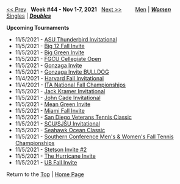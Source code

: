 <a name="top"></a>[<< Prev](women_doubles_2143.md) &nbsp; **Week #44 - Nov 1-7, 2021** &nbsp; [Next >>](women_doubles_2145.md) &nbsp;&nbsp;&nbsp;&nbsp;&nbsp;&nbsp;&nbsp; [Men](./men_doubles_2144.md) &#124; [***Women***](./women_doubles_2144.md) &nbsp;&nbsp;&nbsp;&nbsp;&nbsp; [Singles](./women_singles_2144.md) &#124; [***Doubles***](./women_doubles_2144.md)

**Upcoming Tournaments**  
- 11/5/2021 - <a href="https://colleges.wearecollegetennis.com/competitions/ArizonaStateUniversityW/Tournaments/Overview/539AAEB8-CB2F-46ED-8DAD-69DE1A5FEC2B" target="_blank">ASU Thunderbird Invitational</a>  
- 11/5/2021 - <a href="https://colleges.wearecollegetennis.com/competitions/OklahomaStateUniversityW/Tournaments/Overview/09F853AD-B55F-4E36-A946-000C8F2276A0" target="_blank">Big 12 Fall Invite</a>  
- 11/5/2021 - <a href="https://colleges.wearecollegetennis.com/competitions/DartmouthCollegeW/Tournaments/Overview/5276B6E4-164E-442F-9176-B1F0E580208C" target="_blank">Big Green Invite</a>  
- 11/5/2021 - <a href="https://colleges.wearecollegetennis.com/competitions/FloridaGulfCoastUniversityW/Tournaments/Overview/366369DF-D1D6-4447-B214-C4B5012C2F42" target="_blank">FGCU Cellegiate Open</a>  
- 11/5/2021 - <a href="https://colleges.wearecollegetennis.com/competitions/GonzagaUniversityW/Tournaments/Overview/F28FCCEF-4BC1-4442-AA94-59500ADE80D8" target="_blank">Gonzaga Invite</a>  
- 11/5/2021 - <a href="https://colleges.wearecollegetennis.com/competitions/GonzagaUniversityW/Tournaments/Overview/92D5D3EA-78F6-46C4-B8B6-24485A28CE1D" target="_blank">Gonzaga Invite BULLDOG</a>  
- 11/4/2021 - <a href="https://colleges.wearecollegetennis.com/competitions/HarvardUniversityW/Tournaments/Overview/BA786C50-A446-4E92-9092-433D2C4A4F77" target="_blank">Harvard Fall Invitational</a>  
- 11/4/2021 - <a href="https://colleges.wearecollegetennis.com/competitions/ITA/Tournaments/Overview/3C0D3BF7-1EA0-4314-9798-02FE691DD86E" target="_blank">ITA National Fall Championships</a>  
- 11/5/2021 - <a href="https://colleges.wearecollegetennis.com/competitions/ITA/Tournaments/Overview/EBFDB9EE-65DF-40EA-8395-B821B7EA07B0" target="_blank">Jack Kramer Invitational</a>  
- 11/5/2021 - <a href="https://colleges.wearecollegetennis.com/competitions/MississippiStateUnivW/Tournaments/Overview/E7E24596-5A63-454E-9711-8B3FDC25E020" target="_blank">John Cade Invitational</a>  
- 11/5/2021 - <a href="https://colleges.wearecollegetennis.com/competitions/UnivOfNorthTexasW/Tournaments/Overview/EF6FA1CB-A90F-4BA0-B5BD-1D5B642D3C48" target="_blank">Mean Green Invite</a>  
- 11/5/2021 - <a href="https://colleges.wearecollegetennis.com/competitions/UniversityOfMiamiW/Tournaments/Overview/E7F97784-0CD7-4253-8BB3-955C95162E60" target="_blank">Miami Fall Invite</a>  
- 11/5/2021 - <a href="https://colleges.wearecollegetennis.com/competitions/UniversityOfSanDiegoM/Tournaments/Overview/4D53E6EC-7E78-4198-A22F-7A41C534BC2A" target="_blank">San Diego Veterans Tennis Classic</a>  
- 11/5/2021 - <a href="https://colleges.wearecollegetennis.com/competitions/SantaClaraUniversityW/Tournaments/Overview/BBE3EA3C-9201-43BE-AD2E-553A4B616F3C" target="_blank">SCU/SJSU Invitational</a>  
- 11/5/2021 - <a href="https://colleges.wearecollegetennis.com/competitions/UNCWilmingtonW/Tournaments/Overview/FE307133-DF38-4D97-8DE6-D59D765D1738" target="_blank">Seahawk Ocean Classic</a>  
- 11/5/2021 - <a href="https://colleges.wearecollegetennis.com/competitions/ITA/Tournaments/Overview/3BD3D9A3-1CE7-4BB9-93E6-7D1ECED07DFE" target="_blank">Southern Conference Men's & Women's Fall Tennis Championships</a>  
- 11/5/2021 - <a href="https://colleges.wearecollegetennis.com/competitions/StetsonUniversityW/Tournaments/Overview/C590F4B3-B589-4914-B27B-15E64C3D0E46" target="_blank">Stetson Invite #2</a>  
- 11/5/2021 - <a href="https://colleges.wearecollegetennis.com/competitions/UniversityOfTulsaW/Tournaments/Overview/9EC94FD0-CD14-417E-AF67-50993725A2A1" target="_blank">The Hurricane Invite</a>  
- 11/5/2021 - <a href="https://colleges.wearecollegetennis.com/competitions/UniversityAtBuffaloSUNYW/Tournaments/Overview/B0B719F8-A62E-4D29-A341-820B59C4A6C8" target="_blank">UB Fall Invite</a>  

Return to the [Top](./women_doubles_2144.md) &#124; [Home Page](../../index.md)